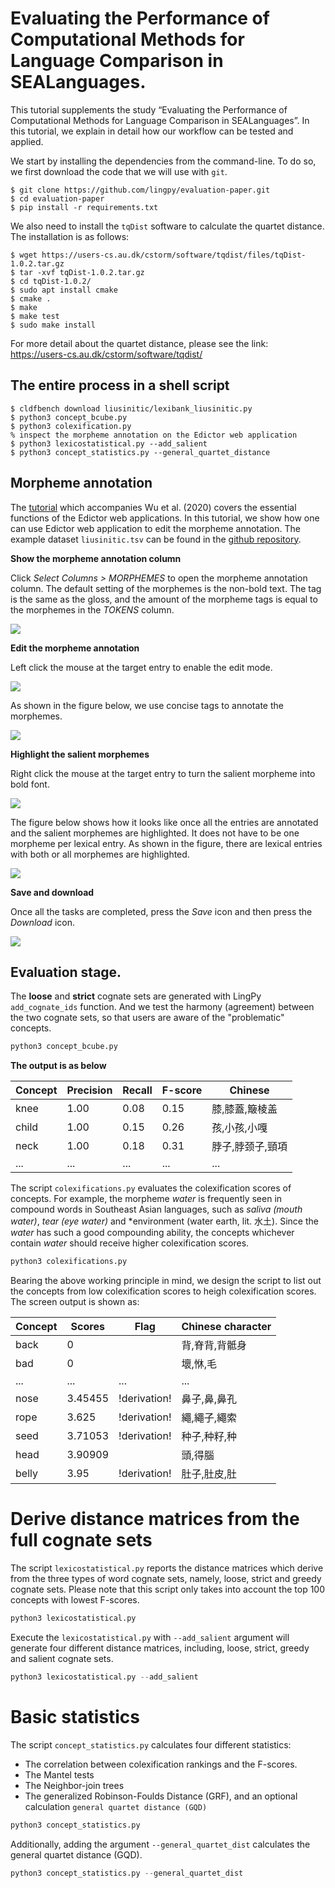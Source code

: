 # Evaluating the Performance of Computational Methods for Language Comparison in SEALanguages.
This tutorial supplements the study “Evaluating the Performance of Computational Methods for Language Comparison in SEALanguages”. In this tutorial, we explain in detail how our workflow can be tested and applied.

We start by installing the dependencies from the command-line. To do so, we first download the code that we will use with `git`.

```{.bash}
$ git clone https://github.com/lingpy/evaluation-paper.git
$ cd evaluation-paper
$ pip install -r requirements.txt
```

We also need to install the `tqDist` software to calculate the quartet distance. The installation is as follows: 

```{.bash}
$ wget https://users-cs.au.dk/cstorm/software/tqdist/files/tqDist-1.0.2.tar.gz
$ tar -xvf tqDist-1.0.2.tar.gz
$ cd tqDist-1.0.2/
$ sudo apt install cmake
$ cmake .
$ make
$ make test
$ sudo make install
```

For more detail about the quartet distance, please see the link: https://users-cs.au.dk/cstorm/software/tqdist/

## The entire process in a shell script

```{.bash}
$ cldfbench download liusinitic/lexibank_liusinitic.py
$ python3 concept_bcube.py
$ python3 colexification.py
% inspect the morpheme annotation on the Edictor web application
$ python3 lexicostatistical.py --add_salient
$ python3 concept_statistics.py --general_quartet_distance
```


## Morpheme annotation
The [tutorial](https://pad.gwdg.de/ouxXcKnXTnaY7aAspf8E4w?view) which accompanies Wu et al. (2020) covers the essential functions of the Edictor web applications. In this tutorial, we show how one can use Edictor web application to edit the morpheme annotation. The example dataset `liusinitic.tsv` can be found in the [github repository](https://github.com/lingpy/evaluation-paper).

**Show the morpheme annotation column**

Click *Select Columns > MORPHEMES* to open the morpheme annotation column. The default setting of the morphemes is the non-bold text. The tag is the same as the gloss, and the amount of the morpheme tags is equal to the morphemes in the *TOKENS* column.

![](https://pad.gwdg.de/uploads/upload_512eb3d88d1346dddc8db9a19d9f56b2.png)

**Edit the morpheme annotation**

Left click the mouse at the target entry to enable the edit mode. 

![](https://pad.gwdg.de/uploads/upload_ce943f096a8abc668b7658dcc8848281.png)

As shown in the figure below, we use concise tags to annotate the morphemes.

![](https://pad.gwdg.de/uploads/upload_fcd38c54486891da0eaff1bed5fb35da.png)

**Highlight the salient morphemes**

Right click the mouse at the target entry to turn the salient morpheme into bold font.

![](https://pad.gwdg.de/uploads/upload_bdbaed5cbaf3ce7bfdc6fa69db255d61.png)

The figure below shows how it looks like once all the entries are annotated and the salient morphemes are highlighted. It does not have to be one morpheme per lexical entry. As shown in the figure, there are lexical entries with both or all morphemes are highlighted.

![](https://pad.gwdg.de/uploads/upload_114e7ff9dc1ec8b68b28641f163e0a4a.png)

**Save and download**

Once all the tasks are completed, press the *Save* icon and then press the *Download* icon.

![](https://pad.gwdg.de/uploads/upload_e5771ea2b475fae38a3514e43e03f588.png)

## Evaluation stage.

The **loose** and **strict** cognate sets are generated with LingPy `add_cognate_ids` function. And we test the harmony (agreement) between the two cognate sets, so that users are aware of the "problematic" concepts.  

```python
python3 concept_bcube.py
```

**The output is as below**

| Concept  | Precision | Recall   | F-score | Chinese       | 
| -------- | --------- | -------- |-------- |-------------  |
|  knee    |    1.00   |  0.08    |  0.15   |膝,膝蓋,簸棱盖  |
|  child   |    1.00   |  0.15    |  0.26   |孩,小孩,小嘎    | 
|  neck    |    1.00   |  0.18    |  0.31   |脖子,脖颈子,頸項| 
|   ...    |    ...    |   ...    |  ...    |        ...    |

The script `colexifications.py` evaluates the colexification scores of concepts. For example, the morpheme *water* is frequently seen in compound words in Southeast Asian languages, such as *saliva (mouth water)*, *tear (eye water)* and *environment (water earth, lit. 水土). Since the *water* has such a good compounding ability, the concepts whichever contain *water* should receive higher colexification scores.  

```python
python3 colexifications.py
```

Bearing the above working principle in mind, we design the script to list out the concepts from low colexification scores to heigh colexification scores.  The screen output is shown as: 

| Concept  | Scores   | Flag     | Chinese character| 
| -------- | -------- | -------- | ---------------- |
| back     | 0        |          | 背,脊背,背骶身    |
| bad      | 0        |          | 壞,恘,毛         |
| ...      | ...      | ...      |  ...             |
| nose     | 3.45455  | !derivation! | 鼻子,鼻,鼻孔  |
| rope     | 3.625    | !derivation! | 繩,繩子,繩索   |
| seed     | 3.71053  | !derivation! | 种子,种籽,种   |
| head     | 3.90909  |          |    頭,得腦        |
| belly    | 3.95     | !derivation! |  肚子,肚皮,肚  |

# Derive distance matrices from the full cognate sets

The script `lexicostatistical.py` reports the distance matrices which derive from the three types of word cognate sets, namely, loose, strict and greedy cognate sets. Please note that this script only takes into account the top 100 concepts with lowest F-scores.

```python
python3 lexicostatistical.py 
```

Execute the `lexicostatistical.py` with `--add_salient` argument will generate four different distance matrices, including, loose, strict, greedy and salient cognate sets. 

```python
python3 lexicostatistical.py --add_salient
```
# Basic statistics

The script `concept_statistics.py` calculates four different statistics:
- The correlation between colexification rankings and the F-scores.
- The Mantel tests
- The Neighbor-join trees
- The generalized Robinson-Foulds Distance (GRF), and an optional calculation `general quartet distance (GQD)`

```python
python3 concept_statistics.py 
```

Additionally, adding the argument `--general_quartet_dist` calculates the general quartet distance (GQD).

```python
python3 concept_statistics.py --general_quartet_dist
```